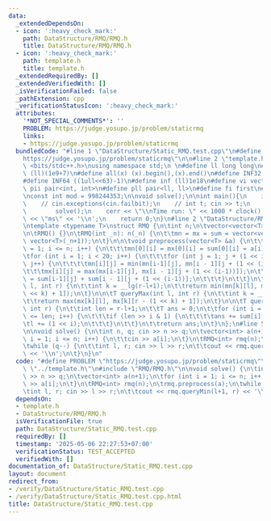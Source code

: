 ```yaml
---
data:
  _extendedDependsOn:
  - icon: ':heavy_check_mark:'
    path: DataStructure/RMQ/RMQ.h
    title: DataStructure/RMQ/RMQ.h
  - icon: ':heavy_check_mark:'
    path: template.h
    title: template.h
  _extendedRequiredBy: []
  _extendedVerifiedWith: []
  _isVerificationFailed: false
  _pathExtension: cpp
  _verificationStatusIcon: ':heavy_check_mark:'
  attributes:
    '*NOT_SPECIAL_COMMENTS*': ''
    PROBLEM: https://judge.yosupo.jp/problem/staticrmq
    links:
    - https://judge.yosupo.jp/problem/staticrmq
  bundledCode: "#line 1 \"DataStructure/Static_RMQ.test.cpp\"\n#define PROBLEM \"\
    https://judge.yosupo.jp/problem/staticrmq\"\n\n#line 2 \"template.h\"\n\n#include\
    \ <bits/stdc++.h>\nusing namespace std;\n \n#define ll long long\n#define MOD\
    \ (ll)(1e9+7)\n#define all(x) (x).begin(),(x).end()\n#define INF32 ((1ull<<31)-1)\n\
    #define INF64 ((1ull<<63)-1)\n#define inf (ll)1e18\n#define vi vector<int>\n#define\
    \ pii pair<int, int>\n#define pll pair<ll, ll>\n#define fi first\n#define se second\n\
    \nconst int mod = 998244353;\n\nvoid solve();\n\nint main(){\n    ios_base::sync_with_stdio(false);cin.tie(NULL);\n\
    \    // cin.exceptions(cin.failbit);\n    // int t; cin >> t;\n    // while(t--)\n\
    \        solve();\n    cerr << \"\\nTime run: \" << 1000 * clock() / CLOCKS_PER_SEC\
    \ << \"ms\" << '\\n';\n    return 0;\n}\n#line 2 \"DataStructure/RMQ/RMQ.h\"\n\
    \ntemplate <typename T>\nstruct RMQ {\n\tint n;\n\tvector<vector<T>> mn, mx, sum;\n\
    \n\tRMQ() {}\n\tRMQ(int _n): n(_n) {\n\t\tmn = mx = sum = vector<vector<T>>(20,\
    \ vector<T>(_n+1));\n\t}\n\n\tvoid preprocess(vector<T> &a) {\n\t\tfor (int i\
    \ = 1; i <= n; i++) {\n\t\t\tmn[0][i] = mx[0][i] = sum[0][i] = a[i];\n\t\t}\n\t\
    \tfor (int i = 1; i < 20; i++) {\n\t\t\tfor (int j = 1; j + (1 << i) - 1 <= n;\
    \ j++) {\n\t\t\t\tmn[i][j] = min(mn[i-1][j], mn[i - 1][j + (1 << (i-1))]);\n\t\
    \t\t\tmx[i][j] = max(mx[i-1][j], mx[i - 1][j + (1 << (i-1))]);\n\t\t\t\tsum[i][j]\
    \ = sum[i-1][j] + sum[i - 1][j + (1 << (i-1))];\n\t\t\t}\n\t\t}\n\t}\n\n\tT queryMin(int\
    \ l, int r) {\n\t\tint k = __lg(r-l+1);\n\t\treturn min(mn[k][l], mn[k][r - (1\
    \ << k) + 1]);\n\t}\n\n\tT queryMax(int l, int r) {\n\t\tint k = __lg(r-l+1);\n\
    \t\treturn max(mx[k][l], mx[k][r - (1 << k) + 1]);\n\t}\n\n\tT querySum(int l,\
    \ int r) {\n\t\tint len = r-l+1;\n\t\tT ans = 0;\n\t\tfor (int i = 0; (1 << i)\
    \ <= len; i++) {\n\t\t\tif (len >> i & 1) {\n\t\t\t\tans += sum[i][l];\n\t\t\t\
    \tl += (1 << i);\n\t\t\t}\n\t\t}\n\t\treturn ans;\n\t}\n};\n#line 5 \"DataStructure/Static_RMQ.test.cpp\"\
    \n\nvoid solve() {\n\tint n, q; cin >> n >> q;\n\tvector<int> a(n+1);\n\tfor (int\
    \ i = 1; i <= n; i++) {\n\t\tcin >> a[i];\n\t}\n\tRMQ<int> rmq(n);\n\trmq.preprocess(a);\n\
    \twhile (q--) {\n\t\tint l, r; cin >> l >> r;\n\t\tcout << rmq.queryMin(l+1, r)\
    \ << '\\n';\n\t}\n}\n"
  code: "#define PROBLEM \"https://judge.yosupo.jp/problem/staticrmq\"\n\n#include\
    \ \"../template.h\"\n#include \"RMQ/RMQ.h\"\n\nvoid solve() {\n\tint n, q; cin\
    \ >> n >> q;\n\tvector<int> a(n+1);\n\tfor (int i = 1; i <= n; i++) {\n\t\tcin\
    \ >> a[i];\n\t}\n\tRMQ<int> rmq(n);\n\trmq.preprocess(a);\n\twhile (q--) {\n\t\
    \tint l, r; cin >> l >> r;\n\t\tcout << rmq.queryMin(l+1, r) << '\\n';\n\t}\n}"
  dependsOn:
  - template.h
  - DataStructure/RMQ/RMQ.h
  isVerificationFile: true
  path: DataStructure/Static_RMQ.test.cpp
  requiredBy: []
  timestamp: '2025-05-06 22:27:53+07:00'
  verificationStatus: TEST_ACCEPTED
  verifiedWith: []
documentation_of: DataStructure/Static_RMQ.test.cpp
layout: document
redirect_from:
- /verify/DataStructure/Static_RMQ.test.cpp
- /verify/DataStructure/Static_RMQ.test.cpp.html
title: DataStructure/Static_RMQ.test.cpp
---
```

